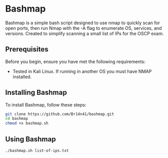 # Bashmap

Bashmap is a simple bash script designed to use nmap to quickly scan for open ports, then run Nmap with the -A flag to enumerate OS, services, and versions. Created to simplify scanning a small list of IPs for the OSCP exam.

## Prerequisites

Before you begin, ensure you have met the following requirements:

* Tested in Kali Linux. If running in another OS you must have NMAP installed.

## Installing Bashmap

To install Bashmap, follow these steps:

```bash
git clone https://github.com/Br14n41/bashmap.git
cd bashmap
chmod +x bashmap.sh
```

## Using Bashmap
```bash
./bashmap.sh list-of-ips.txt
```
